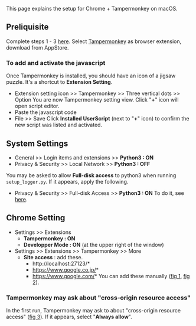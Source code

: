 
This page explains the setup for Chrome + Tampermonkey on macOS.

## Preliquisite
Complete steps 1 - 3 [here](Setup.md). Select  [Tampermonkey](https://www.tampermonkey.net) as browser extension, download from AppStore.

### To add and activate the javascript
Once Tampermonkey is installed, you should have an icon of a jigsaw puzzle. It's a shortcut to **Extension Setting**.
- Extension setting icon >> Tampermonkey >> Three vertical dots >> Option
	You are now Tampermonkey setting view. Click "**+**" icon will open script editor.
- Paste the javascript code
- File >> Save
	Click **Installed UserScript** (next to "**+**" icon) to confirm the new script was listed and activated.
	
## System Settings
- General >> Login items and extensions >> **Python3 : ON**
- Privacy & Security >> Local Network >> **Python3 : OFF**

You may be asked to allow **Full-disk access** to python3 when running `setup_logger.py`.
If it appears, apply the following.
- Privacy & Security >> Full-disk Access >> **Python3 : ON**
  To do it, see [here](<Trouble shooting - macOS.md#Set full-disk access>).

## Chrome Setting
- Settings >> Extensions
	- **Tampermonkey : ON**
	- **Developper Mode : ON** (at the upper right of the window)
- Settings >> Extensions >> Tampermonkey >> More
	- **Site access** : add these.
		- http://localhost:27123/*
		- https://www.google.co.jp/*
		- https://www.google.com/*
	You can add these manually ([fig 1](figs/mac_chrome_extension_1.png), [fig 2](figs/mac_chrome_extension_2.png)).

### Tampermonkey may ask about "cross-origin resource access"
In the first run, Tampermonkey may ask to about "cross-origin resource access" ([fig 3](figs/mac_chrome_xrossorigin_access_permit.png)).
If it appears, select "**Always allow**".